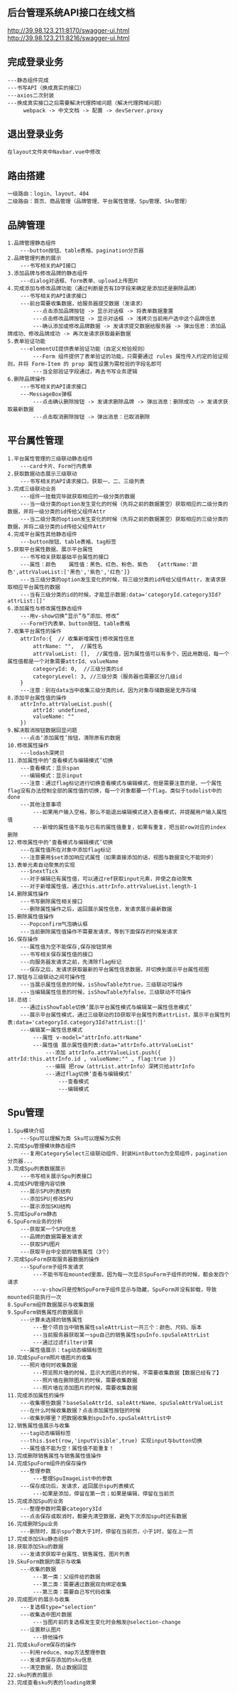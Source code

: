 ## 后台管理系统API接口在线文档
http://39.98.123.211:8170/swagger-ui.html
http://39.98.123.211:8216/swagger-ui.html

## 完成登录业务
    ---静态组件完成
    ---书写API（换成真实的接口）
    ---axios二次封装
    ---换成真实接口之后需要解决代理跨域问题（解决代理跨域问题）
         webpack -> 中文文档 -> 配置 -> devServer.proxy

## 退出登录业务
    在layout文件夹中Navbar.vue中修改

## 路由搭建
    一级路由：login、layout、404
    二级路由：首页、商品管理（品牌管理、平台属性管理、Spu管理、Sku管理）

## 品牌管理
    1.品牌管理静态组件
        ---button按钮、table表格、pagination分页器
    2.品牌管理列表的展示
        ---书写相关的API接口
    3.添加品牌与修改品牌的静态组件
        ---dialog对话框、form表单、upload上传图片
    4.完成添加与修改品牌功能（通过判断是否有ID字段来确定是添加还是删除品牌）
        ---书写相关的API请求接口
        ---前台需要收集数据，给服务器提交数据（发请求）
            ---点击添加品牌按钮 -> 显示对话框 -> 将表单数据重置
            ---点击修改品牌按钮 -> 显示对话框 -> 浅拷贝当前用户选中这个品牌信息
            ---确认添加或修改品牌数据 -> 发请求提交数据给服务器 -> 弹出信息：添加品牌成功、修改品牌成功 -> 再次发请求获取最新数据
    5.表单验证功能
        ---elementUI提供表单验证功能（自定义校验规则）
            ---Form 组件提供了表单验证的功能，只需要通过 rules 属性传入约定的验证规则，并将 Form-Item 的 prop 属性设置为需校验的字段名即可
            ---当全部验证字段通过，再去书写业务逻辑
    6.删除品牌操作
        ---书写相关的API请求接口
        ---MessageBox弹框
            ---点击确认删除按钮 -> 发请求删除品牌 -> 弹出消息：删除成功 -> 发请求获取最新数据
            ---点击取消删除按钮 -> 弹出消息：已取消删除

## 平台属性管理
    1.平台属性管理的三级联动静态组件
        ---card卡片、Form行内表单
    2.获取数据动态展示三级联动
        ---书写相关的API请求接口，获取一、二、三级列表
    3.完成三级联动业务
        ---组件一挂载完毕就获取相应的一级分类的数据
        ---当一级分类的option发生变化的时候（先将之前的数据置空）获取相应的二级分类的数据，并将一级分类的id传给父组件Attr
        ---当二级分类的option发生变化的时候（先将之前的数据置空）获取相应的三级分类的数据，并将二级分类的id传给父组件Attr
    4.完成平台属性其他静态组件
        ---button按钮、table表格、tag标签
    5.获取平台属性数据、展示平台属性
        ---书写相关获取基础平台属性的接口
        ---属性：颜色    属性值：黑色、红色、粉色、紫色   {attrName:'颜色',attrValueList:['黑色','紫色','红色']}
        ---当三级分类的option发生变化的时候，将三级分类的id传给父组件Attr，发请求获取相应平台属性的数据
        ---当有三级分类的id的时候，才能显示数据:data='categoryId.category3Id?attrList:[]'
    6.添加属性与修改属性静态组件
        ---用v-show切换“显示”与“添加、修改”
        ---Form行内表单、button按钮、table表格
    7.收集平台属性的操作
        attrInfo:{  // 收集新增属性|修改属性信息
            attrName: "",  //属性名
            attrValueList: [],  //属性值，因为属性值可以有多个，因此用数组，每一个属性值都是一个对象需要attrId、valueName
            categoryId: 0,  //三级分类的id
            categoryLevel: 3, //三级分类（服务器也需要区分几级id
        }
        ---注意：别在data当中收集三级分类的id，因为对象存储数据是无序存储
    8.添加平台属性值的操作
        attrInfo.attrValueList.push({
            attrId: undefined,
            valueName: ""
        })
    9.解决取消按钮数据回显问题
        ---点击‘添加属性’按钮，清除原有的数据
    10.修改属性操作
        ---lodash深拷贝
    11.添加属性中的‘查看模式与编辑模式’切换
        ---查看模式：显示span
        ---编辑模式：显示input
        ---注意：通过flag标记进行切换查看模式与编辑模式，但是需要注意的是，一个属性flag没有办法控制全部的属性值的切换，每一个对象都要一个flag，类似于todolist中的done
        ---其他注意事项
            ---如果用户输入空格，那么不能退出编辑模式进入查看模式，并提醒用户输入属性值
            ---新增的属性值不能与已有的属性值重复，如果有重复，把当前row对应的index删除
    12.修改属性中的‘查看模式与编辑模式’切换
        ---在属性值所在对象中添加flag标记
        ---注意要用$set添加响应式属性（如果直接添加的话，视图与数据变化不能同步）
    13.表单元素自动聚焦的实现
        ---$nextTick
        ---对于编辑已有属性值，可以通过ref获取input元素，并使之自动聚焦
        ---对于新增属性值，通过this.attrInfo.attrValueList.length-1
    14.删除属性操作
        ---书写删除属性相关接口
        ---删除属性操作之后，返回展示属性信息，发请求展示最新数据
    15.删除属性值操作
        ---Popconfirm气泡确认框
        ---当前删除属性值操作不需要发请求，等到下面保存的时候发请求
    16.保存操作
        ---属性值为空不能保存,保存按钮禁用
        ---书写相关保存属性值的接口
        ---向服务器发请求之前，先清除flag标记
        ---保存之后，发请求获取最新的平台属性信息数据，并切换到展示平台属性视图
    17.按钮与三级联动之间可操作性
        ---当展示属性信息的时候，isShowTable为true，三级联动可操作
        ---当编辑属性信息的时候，isShowTable为false，三级联动不可操作
    18.总结：
        ---通过isShowTable切换‘展示平台属性模式与编辑某一属性信息模式’
        ---展示平台属性模式，通过三级联动的ID获取平台属性列表attrList，展示平台属性列表:data='categoryId.category3Id?attrList:[]'
        ---编辑某一属性信息模式
            ---属性 v-model="attrInfo.attrName"
            ---属性值 展示属性值列表:data="attrInfo.attrValueList"
                ---添加 attrInfo.attrValueList.push({ attrId:this.attrInfo.id , valueName:"" , flag:true })
                ---编辑 把row（attrList.attrInfo）深拷贝给attrInfo
                ---通过flag切换‘查看与编辑模式’
                    ---查看模式
                    ---编辑模式

## Spu管理
    1.Spu模块介绍
        ---Spu可以理解为类 Sku可以理解为实例
    2.完成Spu管理模块静态组件
        ---复用CategorySelect三级联动组件、封装HintButton为全局组件，pagination分页器...
    3.完成Spu列表数据展示
        ---书写相关展示Spu列表接口
    4.完成SPU管理内容切换
        ---展示SPU列表结构
        ---添加SPU|修改SPU
        ---展示添加SKU结构
    5.完成SpuForm静态
    6.SpuForm业务的分析
        ---获取某一个SPU信息
        ---品牌的数据需要发请求
        ---获取SPU图片
        ---获取平台中全部的销售属性（3个）
    7.完成SpuForm获取服务器数据的操作
        ---SpuForm子组件发请求
            ---不能书写在mounted里面，因为每一次显示SpuForm子组件的时候，都会发四个请求
            ---v-show只是控制SpuForm子组件显示与隐藏，SpuForm并没有卸载，导致mounted只能执行一次
    8.SpuForm组件数据展示与收集数据
    9.SpuForm销售属性的数据展示
        ---计算未选择的销售属性
            ---整个项目当中销售属性saleAttrList一共三个：颜色、尺码、版本
            ---当前服务器获取某一spu自己的销售属性spuInfo.spuSaleAttrList
            ---通过过滤filter计算
        ---属性值展示：tag动态编辑标签
    10.完成SpuForm照片墙图片的收集
        ---照片墙何时收集数据
            ---预览照片墙的时候，显示大的图片的时候，不需要收集数据【数据已经有了】
            ---照片墙在删除图片的时候，需要收集数据
            ---照片墙在添加图片的时候，需要收集数据
    11.完成添加属性的操作
        ---收集哪些数据？baseSaleAttrId、saleAttrName、spuSaleAttrValueList
        ---在什么时候收集数据？点击添加属性按钮的时候
        ---收集到哪里？把数据收集到spuInfo.spuSaleAttrList中
    12.销售属性值展示与收集
        ---tag动态编辑标签
        ---this.$set(row,'inputVisible',true) 实现input与button切换
        ---属性值不能为空！属性值不能重复！
    13.完成删除销售属性与销售属性值操作
    14.完成SpuForm组件的保存操作
        ---整理参数
            ---整理SpuImageList中的参数
        ---保存成功后，发请求，返回展示spu列表模式
            ---如果是添加，停留在第一页；如果是编辑，停留在当前页
    15.完成添加Spu的业务
        ---整理参数时需要category3Id
        ---点击保存或取消时，都要先清空数据，避免下次添加spu时还有数据
    16.完成删除Spu业务
        ---删除时，展示spu个数大于1时，停留在当前页，小于1时，留在上一页
    17.完成添加Sku静态组件
    18.获取添加Sku的数据
        ---发请求获取平台属性、销售属性、图片列表
    19.SkuForm数据的展示与收集
        ---收集的数据
            ---第一类：父组件给的数据
            ---第二类：需要通过数据双向绑定收集
            ---第三类：需要自己写代码收集
    20.完成图片的展示与收集
        ---复选框type="selection"
        ---收集选中图片数据
            ---当图片前的复选框发生变化时会触发@selection-change
        ---设置默认图片
            ---排他操作
    21.完成skuForm保存的操作
        ---利用reduce、map方法整理参数
        ---发请求保存添加的sku信息
        ---清空数据，防止数据回显
    22.sku列表的展示
    23.完成查看sku列表的loading效果